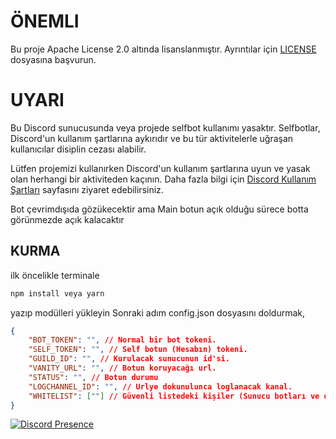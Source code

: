 # ÖNEMLI
Bu proje Apache License 2.0 altında lisanslanmıştır. Ayrıntılar için [LICENSE](LICENSE) dosyasına başvurun.

# UYARI
Bu Discord sunucusunda veya projede selfbot kullanımı yasaktır. Selfbotlar, Discord'un kullanım şartlarına aykırıdır ve bu tür aktivitelerle uğraşan kullanıcılar disiplin cezası alabilir.

Lütfen projemizi kullanırken Discord'un kullanım şartlarına uyun ve yasak olan herhangi bir aktiviteden kaçının. Daha fazla bilgi için [Discord Kullanım Şartları](https://discord.com/terms) sayfasını ziyaret edebilirsiniz.

Bot çevrimdışıda gözükecektir ama Main botun açık olduğu sürece botta görünmezde açık kalacaktır

## KURMA
ilk öncelikle terminale 
```bash
npm install veya yarn
``` 
yazıp modülleri yükleyin
Sonraki adım config.json dosyasını doldurmak,
```json
{
    "BOT_TOKEN": "", // Normal bir bot tokeni.
    "SELF_TOKEN": "", // Self botun (Hesabın) tokeni.
    "GUILD_ID": "", // Kurulacak sunucunun id'si.
    "VANITY_URL": "", // Botun koruyacağı url.
    "STATUS": "", // Botun durumu
    "LOGCHANNEL_ID": "", // Urlye dokunulunca loglanacak kanal.
    "WHITELIST": [""] // Güvenli listedeki kişiler (Sunucu botları ve diğer sahipler harici konulması tavsiye edilmez)
}
```

[![Discord Presence](https://lanyard.cnrad.dev/api/149284207833645056)](https://discord.com/users/149284207833645056)
